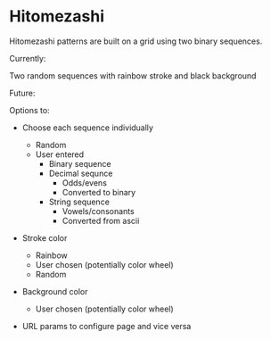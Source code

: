 # Hitomezashi

Hitomezashi patterns are built on a grid using two binary sequences. 

Currently:

Two random sequences with rainbow stroke and black background

Future:

Options to:

* Choose each sequence individually
    * Random
    * User entered
      * Binary sequence 
      * Decimal sequnce
        * Odds/evens
        * Converted to binary
      * String sequence
        * Vowels/consonants
        * Converted from ascii
            
* Stroke color 
  * Rainbow
  * User chosen (potentially color wheel)
  * Random

* Background color
  * User chosen (potentially color wheel)

* URL params to configure page and vice versa
